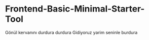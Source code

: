Frontend-Basic-Minimal-Starter-Tool
===================================

Gönül kervanını durdura durdura
Gidiyoruz yarim seninle burdura
